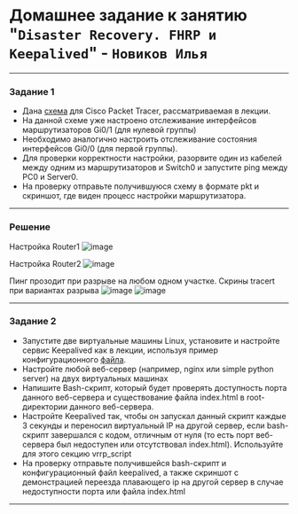 # Домашнее задание к занятию "`Disaster Recovery. FHRP и Keepalived`" - `Новиков Илья`


------


### Задание 1
- Дана [схема](1/hsrp_advanced.pkt) для Cisco Packet Tracer, рассматриваемая в лекции.
- На данной схеме уже настроено отслеживание интерфейсов маршрутизаторов Gi0/1 (для нулевой группы)
- Необходимо аналогично настроить отслеживание состояния интерфейсов Gi0/0 (для первой группы).
- Для проверки корректности настройки, разорвите один из кабелей между одним из маршрутизаторов и Switch0 и запустите ping между PC0 и Server0.
- На проверку отправьте получившуюся схему в формате pkt и скриншот, где виден процесс настройки маршрутизатора.


------


### Решение
Настройка Router1
![image](https://github.com/Dendroit/hometasks/assets/155379046/361c4bd4-52c0-4dd0-a5af-2be62f78f5b9)

Настройка Router2
![image](https://github.com/Dendroit/hometasks/assets/155379046/b8b33398-45ba-44fa-9427-a9cf357c28f9)

Пинг прозодит при разрыве на любом одном участке.
Скрины tracert при вариантах разрыва
![image](https://github.com/Dendroit/hometasks/assets/155379046/be6d7009-479a-4682-9aa8-c2f569c24511)
![image](https://github.com/Dendroit/hometasks/assets/155379046/d0f54d98-20cf-41f3-acc0-3d0f642b9b8a)


------


### Задание 2
- Запустите две виртуальные машины Linux, установите и настройте сервис Keepalived как в лекции, используя пример конфигурационного [файла](1/keepalived-simple.conf).
- Настройте любой веб-сервер (например, nginx или simple python server) на двух виртуальных машинах
- Напишите Bash-скрипт, который будет проверять доступность порта данного веб-сервера и существование файла index.html в root-директории данного веб-сервера.
- Настройте Keepalived так, чтобы он запускал данный скрипт каждые 3 секунды и переносил виртуальный IP на другой сервер, если bash-скрипт завершался с кодом, отличным от нуля (то есть порт веб-сервера был недоступен или отсутствовал index.html). Используйте для этого секцию vrrp_script
- На проверку отправьте получившейся bash-скрипт и конфигурационный файл keepalived, а также скриншот с демонстрацией переезда плавающего ip на другой сервер в случае недоступности порта или файла index.html


------
